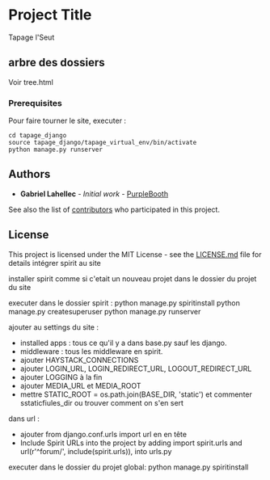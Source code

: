 # Project Title

Tapage l'Seut

## arbre des dossiers

Voir tree.html

### Prerequisites

Pour faire tourner le site, executer :

```
cd tapage_django
source tapage_django/tapage_virtual_env/bin/activate
python manage.py runserver
```


## Authors

* **Gabriel Lahellec** - *Initial work* - [PurpleBooth](https://github.com/PurpleBooth)

See also the list of [contributors](https://github.com/your/project/contributors) who participated in this project.

## License

This project is licensed under the MIT License - see the [LICENSE.md](LICENSE.md) file for details
intégrer spirit au site

installer spirit comme si c'etait un nouveau projet dans le dossier du projet du site

executer dans le dossier spirit :
python manage.py spiritinstall
python manage.py createsuperuser
python manage.py runserver

ajouter au settings du site :
- installed apps : tous ce qu'il y a dans base.py sauf les django.
- middleware : tous les middleware en spirit.
- ajouter HAYSTACK_CONNECTIONS
- ajouter LOGIN_URL, LOGIN_REDIRECT_URL, LOGOUT_REDIRECT_URL
- ajouter LOGGING à la fin
- ajouter MEDIA_URL et MEDIA_ROOT
- mettre STATIC_ROOT = os.path.join(BASE_DIR, 'static') et commenter sstaticfiules_dir ou trouver comment on s'en sert

dans url :
- ajouter from django.conf.urls import url en en tête
- Include Spirit URLs into the project by adding import spirit.urls and url(r'^forum/', include(spirit.urls)), into urls.py

executer dans le dossier du projet global:
python manage.py spiritinstall
